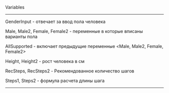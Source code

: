 Variables

----------------------------------------------------------------------------------
GenderInput - отвечает за ввод пола человека

Male, Male2, Female, Female2 - переменные в которые вписаны варианты пола

AllSupported - включает предыдущие переменные <Male, Male2, Female, Female2>

Height, Height2 - рост человека в см

RecSteps, RecSteps2 - Рекомендованное количество шагов

Steps1, Steps2 - формула расчета длины шага

----------------------------------------------------------------------------------
